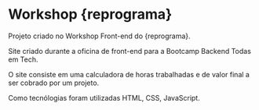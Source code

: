 # Workshop {reprograma}

Projeto criado no Workshop Front-end do {reprograma}.

Site criado durante a oficina de front-end para a Bootcamp Backend Todas em Tech.

O site consiste em uma calculadora de horas trabalhadas e de valor final a ser cobrado por um projeto.

Como tecnólogias foram utilizadas HTML, CSS, JavaScript.


